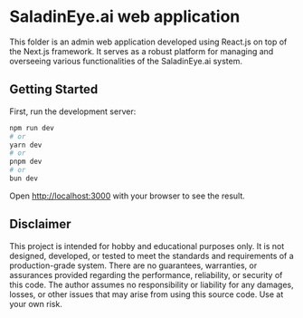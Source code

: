 # SaladinEye.ai web application

This folder is an admin web application developed using React.js on top of the Next.js framework. It serves as a robust platform for managing and overseeing various functionalities of the SaladinEye.ai system.

## Getting Started

First, run the development server:

```bash
npm run dev
# or
yarn dev
# or
pnpm dev
# or
bun dev
```

Open [http://localhost:3000](http://localhost:3000) with your browser to see the result.

## Disclaimer

This project is intended for hobby and educational purposes only. It is not designed, developed, or tested to meet the standards and requirements of a production-grade system. There are no guarantees, warranties, or assurances provided regarding the performance, reliability, or security of this code. The author assumes no responsibility or liability for any damages, losses, or other issues that may arise from using this source code. Use at your own risk.
